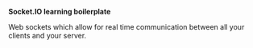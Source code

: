 **Socket.IO learning boilerplate**

Web sockets which allow for real time communication between all your clients and your server.

